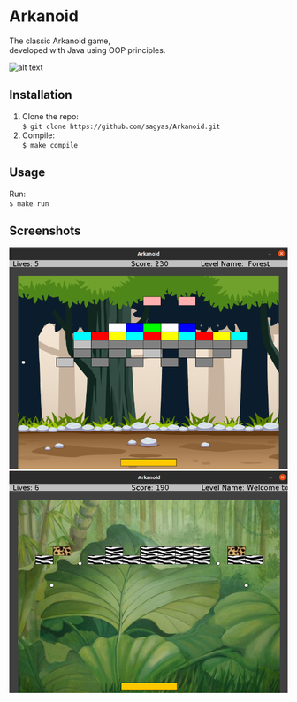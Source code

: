 # Arkanoid

The classic Arkanoid game,  
developed with Java using OOP principles.

![alt text](./readme_files/gameplay.gif 'Gameplay')

## Installation

1. Clone the repo:  
   `$ git clone https://github.com/sagyas/Arkanoid.git`
2. Compile:  
   `$ make compile`

## Usage

Run:  
`$ make run`

## Screenshots

![alt text](./readme_files/screenshot2.png 'Screenshot2')
![alt text](./readme_files/screenshot1.png 'Screenshot1')
